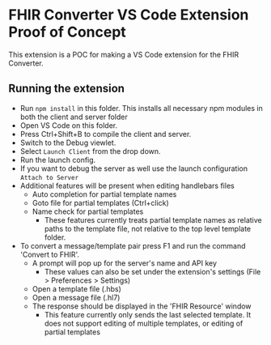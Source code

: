 # FHIR Converter VS Code Extension Proof of Concept 

This extension is a POC for making a VS Code extension for the FHIR Converter.

## Running the extension

- Run `npm install` in this folder. This installs all necessary npm modules in both the client and server folder
- Open VS Code on this folder.
- Press Ctrl+Shift+B to compile the client and server.
- Switch to the Debug viewlet.
- Select `Launch Client` from the drop down.
- Run the launch config.
- If you want to debug the server as well use the launch configuration `Attach to Server`
- Additional features will be present when editing handlebars files
  - Auto completion for partial template names
  - Goto file for partial templates (Ctrl+click)
  - Name check for partial templates
    - These features currently treats partial template names as relative paths to the template file, not relative to the top level template folder.
- To convert a message/template pair press F1 and run the command 'Convert to FHIR'.
  - A prompt will pop up for the server's name and API key
    - These values can also be set under the extension's settings (File > Preferences > Settings)
  - Open a template file (.hbs)
  - Open a message file (.hl7)
  - The response should be displayed in the 'FHIR Resource' window
    - This feature currently only sends the last selected template. It does not support editing of multiple templates, or editing of partial templates
